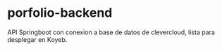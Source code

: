 # porfolio-backend

API Springboot con conexion a base de datos de clevercloud, lista para desplegar en Koyeb. 
